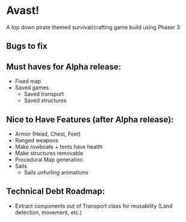 # Avast!

A top down pirate themed survival/crafting game build using Phaser 3

## Bugs to fix

## Must haves for Alpha release:

- Fixed map
- Saved games
  - Saved transport
  - Saved structures

## Nice to Have Features (after Alpha release):

- Armor (Head, Chest, Feet)
- Ranged weapons
- Make rowboats + tents have health
- Make structures removable
- Procedural Map generation
- Sails
  - Sails unfurling animations

## Technical Debt Roadmap:

- Extract components out of Transport class for reusability (Land detection, movement, etc.)
